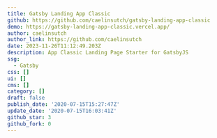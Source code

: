 ```yaml
---
title: Gatsby Landing App Classic
github: https://github.com/caelinsutch/gatsby-landing-app-classic
demo: https://gatsby-landing-app-classic.vercel.app/
author: caelinsutch
author_link: https://github.com/caelinsutch
date: 2023-11-26T11:12:49.203Z
description: App Classic Landing Page Starter for GatsbyJS
ssg:
  - Gatsby
css: []
ui: []
cms: []
category: []
draft: false
publish_date: '2020-07-15T15:27:47Z'
update_date: '2020-07-15T16:03:41Z'
github_star: 3
github_fork: 0
---
```

